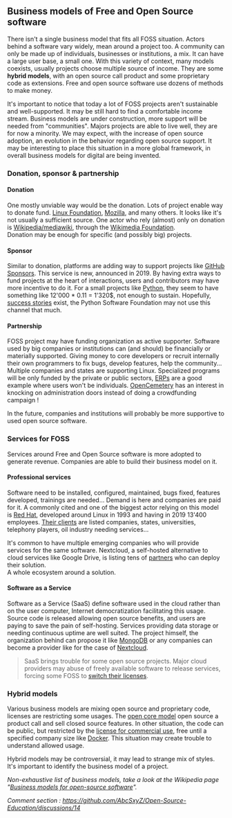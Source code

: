 ## Business models of Free and Open Source software

There isn't a single business model that fits all FOSS situation. Actors behind a software
vary widely, mean around a project too. A community can only be made up of individuals,
businesses or institutions, a mix. It can have a large user base, a small one.
With this variety of context, many models coexists, usually projects choose
multiple source of income. They are some **hybrid models**, with an open source
call product and some proprietary code as extensions. Free and open source
software use dozens of methods to make money.

It's important to notice that today a lot of FOSS projects aren't sustainable
and well-supported. It may be still hard to find a comfortable income stream.
Business models are under construction, more support will be needed from "communities".
Majors projects are able to live well, they are for now a minority.
We may expect, with the increase of open source adoption, an evolution in the behavior regarding
open source support.
It may be interesting to place this situation in a more global framework,
in overall business models for digital are being invented.

### Donation, sponsor & partnership

#### Donation

One mostly unviable way would be the donation. Lots of project enable way to donate
fund. [Linux Foundation](https://www.linuxfoundation.org/about/donate/), [Mozilla](https://donate.mozilla.org/en-US/),
and many others. It looks like it's not usually a sufficient source. One actor who rely
(almost) only on donation is [Wikipedia/mediawiki](https://github.com/wikimedia/mediawiki), through the [Wikimedia Foundation](https://donate.wikimedia.org/w/index.php?title=Special:LandingPage&country=FR&uselang=en&utm_medium=wmfSite&utm_source=113&utm_campaign=navButton).  
Donation may be enough for specific (and possibly big) projects.

#### Sponsor

Similar to donation, platforms are adding way to support projects like [GitHub Sponsors](https://github.com/sponsors). This service is new, announced in 2019. By having extra ways to fund projects at the heart of interactions, users and contributors may have more incentive to do it. For a small projects like [Python](https://github.com/sponsors/python?frequency=recurring&sponsor=AbcSxyZ), they seem to have something like 12'000 * 0.11 = 1'320$, not enough to sustain. Hopefully, [success stories](https://calebporzio.com/i-just-hit-dollar-100000yr-on-github-sponsors-heres-how-i-did-it) exist, the Python Software Foundation may not use this channel that much.

#### Partnership

FOSS project may have funding organization as active supporter. Software used by big companies or institutions can (and should) be financially or materially supported. Giving money to core developers or recruit internally their own programmers to fix bugs, develop features, help the community... Multiple companies and states are supporting Linux. Specialized programs will be only funded by the private or public sectors, [ERPs](https://en.wikipedia.org/wiki/Enterprise_resource_planning) are a good example where users won't be individuals. [OpenCemetery](https://joinup.ec.europa.eu/collection/egovernment/solution/opencemetery) has an interest in knocking on administration doors instead of doing a crowdfunding campaign !

In the future, companies and institutions will probably be more supportive to used open source software.

### Services for FOSS

Services around Free and Open Source software is more adopted to generate revenue. Companies are able to build their business model on it.

#### Professional services

Software need to be installed, configured, maintained, bugs fixed, features developed, trainings are needed... Demand is here and companies are paid for it. A commonly cited and one of the biggest actor relying on this model is [Red Hat](https://en.wikipedia.org/wiki/Red_Hat), developed around Linux in 1993 and having in 2019 13'400 employees. [Their clients](https://www.redhat.com/fr/success-stories) are listed companies, states, universities, telephony players, oil industry needing services...

It's common to have multiple emerging companies who will provide services for the same software. Nextcloud, a self-hosted alternative to cloud services like Google Drive, is listing tens of [partners](https://nextcloud.com/partners/) who can deploy their solution.  
A whole ecosystem around a solution.

#### Software as a Service

Software as a Service (SaaS) define software used in the cloud rather than on the user computer, Internet democratization facilitating this usage. Source code is released allowing open source benefits, and users are paying to save the pain of self-hosting. Services providing data storage or needing continuous uptime are well suited. The project himself, the organization behind can propose it like [MongoDB](https://www.mongodb.com/cloud/atlas) or any companies can become a provider like for the case of [Nextcloud](https://nextcloud.com/).

> SaaS brings trouble for some open source projects. Major cloud providers may abuse of freely available software to release services, forcing some FOSS to [switch their licenses](https://arstechnica.com/information-technology/2019/10/is-the-software-world-taking-too-much-from-the-open-source-community/).

### Hybrid models

Various business models are mixing open source and proprietary code, licenses are
restricting some usages. The [open core model](https://en.wikipedia.org/wiki/Open-core_model)
open source a product call and sell closed source features. In other situation, the code can be public,
but restricted by the [license for commercial use](https://dev.to/remotesynth/developers-need-to-start-paying-attention-to-licenses), free until a specified company size like [Docker](https://floridanewstimes.com/docker-desktop-is-no-longer-free-for-enterprise-users/333382/). This situation may create trouble to understand allowed usage.

Hybrid models may be controversial, it may lead to strange mix of styles. It's
important to identify the business model of a project.

*Non-exhaustive list of business models, take a look at the Wikipedia page "[Business models for open-source software](https://en.wikipedia.org/wiki/Business_models_for_open-source_software)".*

*Comment section : https://github.com/AbcSxyZ/Open-Source-Education/discussions/14*
